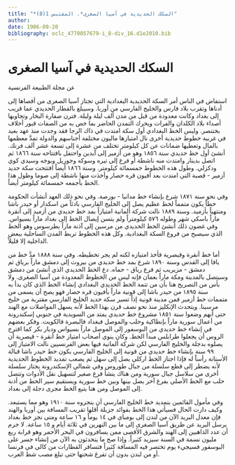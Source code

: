 ```yaml
---
title: "*السكك الحديدية في آسيا الصغرى*. المقتبس 1(8)"
author: 
date: 1906-09-20
bibliography: oclc_4770057679-i_8-div_16.d1e2010.bib
---
```




#  السكك الحديدية في آسيا الصغرى 


 عن  مجلة الطبيعة الفرنسية 

 استفاض في الناس أمر السكة الحديدية البغدادية التي تجتاز آسيا الصغرى من أقصاها إلى أدناها وتقرب بلاد فارس والخليج الفارسي من أوربا. وسيبلغ بالقطار الحديدي عما قريب إلى بغداد وكانت معدودة من قبل من مدن  ألف  ليلة وليلة. فترن صفارة البخار وتجاوبها أصداء بلاد الكلدان والفرات ويحرك التمدن الحاضر بما خص به من الصفات قبور أخلاف بختنصر. وليس الخط البغدادي أول سكة امتدت في ذاك الرجا فقد وجدت   منذ عهد بعيد في غربية خطوط حديدية أخرى نال امتيازها ماليون مختلفة أجناسهم والدولة تمدَّ معظمها بالمال وتعطيها ضمانات عن كل كيلومتر تختلف من  عشرة  إلى  تسعة  عشر  ألف  فرنك. أنشئ أول خط حديدي سنة  ١٨٥٦  وهو من أزمير إلى آيدين واحتفل بافتتاحه سنة  ١٨٦٦  ثم اتصل بدينار وامتدت منه ناشطة أو فرع إلى تيره وسوكه وجوريل وبوجه وسيدي كوي ودكزلي. وطول هذه الخطوط  خمسمائة  كيلومتر. وسنة  ١٨٦٦  أيضاً افتتحت سكة حديد أزمير - قصبة التي امتدت بعد أفيون قره حصار وأخذت منها ناشطة إلى صوما وطول هذا الخط بأجمعه  خمسمائة  كيلومتر أيضاً. 

 وفي نحو سنة  ١٨٧١  شرع بإنشاء خط مدانيا - بورصة. وفي نحو ذلك العهد أنشأت الحكومة خطاً يكون متمماً لخط عظيم يصل إلى الخليج الفارسي بادئاً من اسكدار أو حيدر باشا ومنتهياً بأزميد. وسنة  ١٨٨٩  نالت شركة ألمانية امتيازاً بمد خط حديدي من أزميد إلى أنقرة ماراً باسكي شهر وطوله  ٥٧٦  كيلومتراً ولم يتسن إيصال الخط إلى بغداد ماراً بسيواس. وفي غضون ذلك أنشئ الخط الحديدي من مرسين إلى آذنة ماراً بطرسوس وهو الخط الذي سيصبح من فروع السكة البغدادية. وكل هذه الخطوط تربط المدن الساحلية ببعض الداخلية إلا قليلاً. 

 أما خط أنقرة وقيصرية فأخذ امتيازه لكنه لم يجر تخطيطه. وفي سنة  ١٨٨٨  مدَّ خط من يافا إلى القدس وسنة  ١٨٩٠  شرع بمد خط حديدي من بيروت إلى دمشق ماراً برياق ثم دمشق - مزيريب ثم فرع رياق - حماه. دع الخط الحديدي الذي أنشئ من دمشق وسيتصل بالمدينة ومكة ماراً بعمان فإنه ليس من الخطوط المعدودة من آسيا الصغرى.   ولا بأس من التصريح هنا بأن من تتمة الخط الحديدي البغدادي إنشاء الخط الذي كان بدأ به سنة  ١٨٩٥  من حيدر باشا إلى قونية ماراً بأفيون قره حصار فهو يصح أن يسمى من متممات خط أزمير فمن مدينة قونية إذاً تسير سكة حديد الخليج الفارسي مقتربة من خليج مرسينا. ويتحدث الإنكليز منذ نحو نصف قرن بهذا الخط لأنه يسهل المواصلات مع الهند حتى أنهم وضعوا سنة  ١٨٥١  مشروع خط حديدي يمتد من السويدية في جنوبي إسكندرونة من أعمال سورية ماراً بإنطاكية وحلب والموصل فبغداد فالبصرة فالكويت. وفكر بعضهم في إنشاء خط حديدي من البوسفور إلى الموصل ماراً بسيواس وديار بكر كما اقترح الروس أن يجعلوا طرابلس مبدأ الخط. وكان ينوي أصحاب امتياز خط أنقرة - قيصرية أن يصلوه بدجلة والخليج الفارسي لكن شركة ألمانية فيها بعض الفرنسيين نالت الامتياز إلى  ٩٩  سنة بإنشاء خط حديدي من قونية إلى الخليج الفارسي يكون خط حيدر   باشا قبالة الأستانة رأساً له فإذا اجتاز الخط اركلي يصل إلى سهل ثم يصعب تمديد الخطوط الحديدية لأنه يضطر إلى قطع سلسلة من جبال طوروس وفي شمالي الإسكندرونة يجتاز سلسلة أخرى من سلاسل جبال سورية ومن هناك ينشأ فرع صغير لتسهيل نقل الأدوات وتتصل حلب مع الخط الأصلي بفرع آخر يصل بينها وبين خط سورية ويستقيم سير الخط من أذنة إلى الموصل ومن هنا يتبع الخط مجرى دجلة إلى بغداد. 

 وفي مأمول القائمين بتمديد خط الخليج الفارسي أن ينجزوه سنة  ١٩١٠  وهو مما يستبعد. وكيف دارت الحال فسيأتي هذا الخط بفوائد جزيلة أقلها تقريب المسافة بين أوربا والهند فإن معدل البريد الآن من لندن إلى بومباي في  ١٤  يوماً و  ١٦  ساعة ومتى نجز خط بغداد يرسل البريد عن طريق آسيا الصغرى إلى ما بين النهرين في  ثلاثة  أيام و  ١٥  ساعة. لا جرم أن عدد الذاهبين إلى الهند والشرق الأقصى ممن يسافرون في البحر الأحمر وهو قرابة ربع مليون نسمة في السنة سيزيد كثيراً. وإذا صح ما يتحدثون به الآن من إنشاء جسر على البوسفور فسيجيء يوم تختصر فيه المسافة كثيراً فتسافر القطارات من كالى في فرنسا أو من لندن بدون أن تفرغ شحنها حتى تبلغ مصب شط العرب. 
